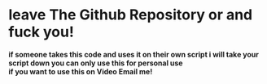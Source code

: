 # leave The Github Repository or and fuck you!
**if someone takes this code and uses it on their own script i will take your script down you can only use this for personal use**                                
**if you want to use this on Video Email me!**
